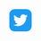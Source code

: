 <svg style="width: 40px; height: 40px;" viewBox="0 0 512 512" fill="none" xmlns="http://www.w3.org/2000/svg">
    <rect x="512" y="512" width="512" height="512" rx="116" transform="rotate(-180 512 512)"
        fill="#1D9BF0" />
    <g filter="url(#filter0_d_57_11)">
        <path
            d="M386.133 189.284C386.333 192.173 386.333 195.062 386.333 197.977C386.333 286.808 318.707 389.257 195.05 389.257V389.204C158.521 389.257 122.751 378.794 92 359.066C97.3116 359.705 102.65 360.024 108.001 360.038C138.273 360.064 167.68 349.907 191.495 331.204C162.728 330.658 137.501 311.901 128.688 284.518C138.766 286.462 149.149 286.063 159.04 283.36C127.677 277.024 105.113 249.468 105.113 217.466C105.113 217.173 105.113 216.893 105.113 216.614C114.458 221.819 124.921 224.707 135.624 225.027C106.084 205.285 96.9788 165.988 114.817 135.264C148.95 177.263 199.31 202.796 253.371 205.498C247.953 182.149 255.354 157.681 272.82 141.268C299.897 115.815 342.482 117.12 367.935 144.183C382.992 141.214 397.422 135.69 410.628 127.862C405.609 143.424 395.106 156.643 381.075 165.043C394.4 163.472 407.419 159.904 419.68 154.46C410.654 167.985 399.286 179.766 386.133 189.284Z"
            fill="white" />
    </g>
    <defs>
        <filter id="filter0_d_57_11" x="76" y="113" width="359.68" height="298.257"
            filterUnits="userSpaceOnUse" color-interpolation-filters="sRGB">
            <feFlood flood-opacity="0" result="BackgroundImageFix" />
            <feColorMatrix in="SourceAlpha" type="matrix"
                values="0 0 0 0 0 0 0 0 0 0 0 0 0 0 0 0 0 0 127 0" result="hardAlpha" />
            <feOffset dy="6" />
            <feGaussianBlur stdDeviation="8" />
            <feComposite in2="hardAlpha" operator="out" />
            <feColorMatrix type="matrix" values="0 0 0 0 0 0 0 0 0 0 0 0 0 0 0 0 0 0 0.16 0" />
            <feBlend mode="normal" in2="BackgroundImageFix" result="effect1_dropShadow_57_11" />
            <feBlend mode="normal" in="SourceGraphic" in2="effect1_dropShadow_57_11"
                result="shape" />
        </filter>
    </defs>
</svg>
